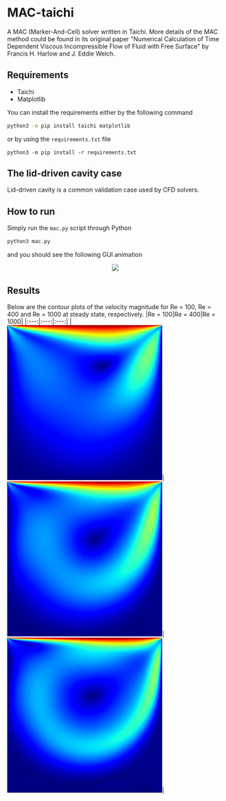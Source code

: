 # MAC-taichi
A MAC (Marker-And-Cell) solver written in Taichi. More details of the MAC method could be found in its original
paper "Numerical Calculation of Time Dependent Viscous Incompressible Flow of Fluid with Free Surface" by Francis H. Harlow and J. Eddie Welch. 

## Requirements
- Taichi
- Matplotlib

You can install the requirements either by the following command
```bash
python3 -m pip install taichi matplotlib
```
or by using the `requirements.txt` file
```
python3 -m pip install -r requirements.txt
```

## The lid-driven cavity case
Lid-driven cavity is a common validation case used by CFD solvers.

## How to run
Simply run the `mac.py` script through Python
```bash
python3 mac.py
```
and you should see the following GUI animation

<p style="text-align:center;"><img src="./fig/video.gif" width="180"></p>

## Results
Below are the contour plots of the velocity magnitude for Re = 100, Re = 400 and Re = 1000 at steady state, respectively.
|Re = 100|Re = 400|Re = 1000|
|:---:|:---:|:---:|
|![re100](./fig/re100.png)|![re400](./fig/re400.png)|![re1000](./fig/re1000.png)|